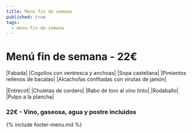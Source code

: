 ```yaml
---
title: Menú fin de semana
published: true
tags:
  - menu-fin-de-semana
---
```


# Menú fin de semana - 22€

|Fabada|
|Cogollos con ventresca y anchoas|
|Sopa castellana|
|Pimientos rellenos de bacalao|
|Alcachofas confitadas con virutas de jamón|


|Entrecot|
|Chuletas de cordero|
|Rabo de toro al vino tinto|
|Rodaballo|
|Pulpo a la plancha|

### 22€ - Vino, gaseosa, agua y postre incluidos


{% include footer-menu.md %}
